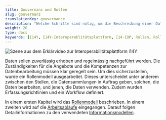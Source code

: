 ```yaml
---
title: Gouvernanz und Rollen
slug: gouvernanz
translationKey: gouvernance
description: "Welche Schritte sind nötig, um die Beschreibung einer Datensammlung zu veröffentlichen? Und wer sieht welche Metadaten? Dieses Kapitel gibt einen Überblick über die Rollen auf der Interoperabilitätsplattform I14Y, die Arbeitsabläufe und das Informationsmodell."
weight: 20
type: docs
keywords: [I14Y, I14Y-Interoperablitätsplattform, I14-IOP, Rollen, Rollenmodell, Zugriffsrechte, Workflow, Prozesse, Datenmodell, Informationsmodell]
---
```


![Szene aus dem Erklärvideo zur Interoperabilitätsplattform I14Y](/handbook/img/i14y-film_rollen.png)

Daten sollen zuverlässig erhoben und regelmässig nachgeführt werden. Die Zuständigkeiten für die Angebote und die Kompetenzen zur Datenbearbeitung müssen klar geregelt sein. Um dies sicherzustellen, wurde ein Rollenmodell ausgearbeitet. Dieses unterscheidet unter anderem zwischen den Stellen, die Datensammlungen in Auftrag geben, solchen, die Daten bearbeiten, und jenen, die Daten verwenden. Zudem wurden Erfassungsrichtlinien und ein Workflow definiert. 

In einem ersten Kapitel wird das [Rollenmodell](/handbook/de/gouvernanz/rollen) beschrieben. In einem zweiten wird auf die [Arbeitsabläufe](/handbook/de/gouvernanz/arbeitsablauf) eingegangen. Darauf folgen Detailinformationen zu den verwendeten [Informationsmodellen](/handbook/de/gouvernanz/informationsmodell).